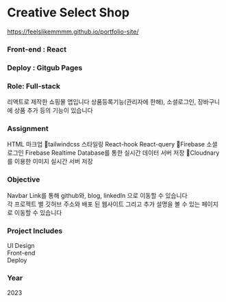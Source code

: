 # Creative Select Shop
https://feelslikemmmm.github.io/portfolio-site/
### Front-end : React
### Deploy : Gitgub Pages
### Role: Full-stack

리액트로 제작한 쇼핑몰 앱입니다
상품등록기능(관리자에 한해), 소셜로그인, 장바구니에 상품 추가 등의 기능이 있습니다

### Assignment
HTML 마크업
tailwindcss 스타일링
React-hook
React-query
Firebase 소셜 로그인
Firebase Realtime Database를 통한 실시간 데이터 서버 저장
Cloudnary를 이용한 이미지 실시간 서버 저장
### Objective
Navbar Link를 통해 github와, blog, linkedIn 으로 이동할 수 있습니다<br/>
각 프로젝트 별 깃허브 주소와 배포 된 웹사이트 그리고 추가 설명을 볼 수 있는 페이지로 이동할 수 있습니다
### Project Includes
UI Design <br/>
Front-end <br/>
Deploy <br/>
### Year
2023


